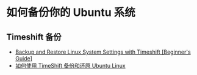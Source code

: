 # 如何备份你的 Ubuntu 系统  

## Timeshift 备份

- [Backup and Restore Linux System Settings with Timeshift [Beginner's Guide]](https://itsfoss.com/backup-restore-linux-timeshift/)
- [如何使用 TimeShift 备份和还原 Ubuntu Linux](https://zhuanlan.zhihu.com/p/346602946)

